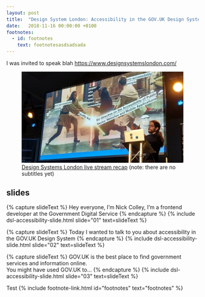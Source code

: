 ```yaml
---
layout: post
title:  "Design System London: Accessibility in the GOV.UK Design System"
date:   2018-11-16 00:00:00 +0100
footnotes:
  - id: footnotes
    text: footnotesasdsadsada
---
```


<style>
  @supports (display: grid) {
    @media (min-width: 30rem) {
      .slides figure {
        display: grid;
        grid-column-gap: 1rem;
        grid-template-columns: 2fr minmax(min-content, 1fr);
      }

      .slides figure :first-child {
        order: 1;
      }
    }
  }

  .slides figcaption {
    font-size: .8rem;
  }

  .slides figcaption::before,
  .slides figcaption::after {
    position: relative;
    top: .5rem;
    display: inline-block;
    font-size: 2em;
    line-height: 0;
  }

  .slides figcaption::before {
    content: '“';
  }

  .slides figcaption::after {
    content: '”';
  }

  .visually-hidden {
    position: absolute !important;
    width: 1px !important;
    height: 1px !important;
    margin: -1px !important;
    padding: 0 !important;
    overflow: hidden !important;
    clip: rect(0 0 0 0) !important;
    -webkit-clip-path: inset(50%) !important;
    clip-path: inset(50%) !important;
    border: 0 !important;
    white-space: nowrap !important
  }
</style>

I was invited to speak blah https://www.designsystemslondon.com/

<figure>
  <img src="/assets/img/dsl-accessibility-talk.jpg" alt="Nick stood in front of a slide using Star Wars to explain accessibility legislation">
  <figcaption>
    <a href="https://youtu.be/Z7vapa6p92k?t=18736">Design Systems London live stream recap</a>
    (note: there are no subtitles yet)
  </figcaption>
</figure>

## slides

<div class="slides">
  {% capture slideText %}
    Hey everyone, I’m Nick Colley, I’m a frontend developer at the Government Digital Service
  {% endcapture %}
  {% include dsl-accessibility-slide.html slide="01" text=slideText %}

  {% capture slideText %}
    Today I wanted to talk to you about accessibility in the GOV.UK Design System
  {% endcapture %}
  {% include dsl-accessibility-slide.html slide="02" text=slideText %}

  {% capture slideText %}
    GOV.UK is the best place to find government services and information online.
    <br/>
    You might have used GOV.UK to...
  {% endcapture %}
  {% include dsl-accessibility-slide.html slide="03" text=slideText %}
</div>


Test  {% include footnote-link.html id="footnotes" text="footnotes" %}
